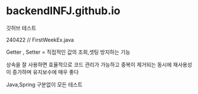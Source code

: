 # backendINFJ.github.io
깃허브 테스트 


240422 // FirstWeekEx.java


Getter , Setter = 직접적인 값의 조회,셋팅 방지하는 기능


상속을 잘 사용하면 효율적으로 코드 관리가 가능하고 중복이 제거되는 동시에 재사용성이 증가하며 유지보수에 매우 좋다


Java,Spring 구분없이 모든 테스트
